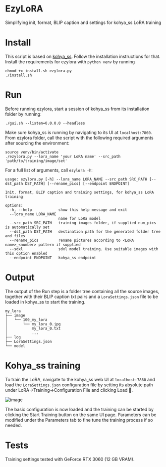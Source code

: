 # EzyLoRA
Simplifying init, format, BLIP caption and settings for kohya_ss LoRA training

# Install 
This script is based on [kohya_ss](https://github.com/bmaltais/kohya_ss). Follow the installation instructions for that.
Install the requirements for ezylora with `python venv` by running
```
chmod +x install.sh ezylora.py
./install.sh
```

# Run
Before running ezylora, start a session of kohya_ss from its installation folder by running:
```
./gui.sh --listen=0.0.0.0 --headless
```
Make sure kohya_ss is running by navigating to its UI at `localhost:7860`. 
From ezylora folder, call the script with the following required arguments after sourcing the environment:
```
source venv/bin/activate
./ezylora.py --lora_name 'your LoRA name' --src_path 'path/to/training/image/set'
```
For a full list of arguments, call `ezylora -h`:

```
usage: ezylora.py [-h] --lora_name LORA_NAME --src_path SRC_PATH [--dst_path DST_PATH] [--rename_pics] [--endpoint ENDPOINT]

Init, format, BLIP caption and training settings, for kohya_ss LoRA training

options:
  -h, --help            show this help message and exit
  --lora_name LORA_NAME
                        name for LoRa model
  --src_path SRC_PATH   training images folder, if supplied num_pics is automatically set
  --dst_path DST_PATH   destination path for the generated folder tree and files
  --rename_pics         rename pictures according to <LoRA name>_<number> pattern if supplied
  --sdxl                sdxl model training. Use suitable images with this option enabled
  --endpoint ENDPOINT   kohya_ss endpoint
  ```

# Output
The output of the Run step is a folder tree containing all the source images, together with their BLIP caption txt pairs and a `LoraSettings.json` file to be loaded in kohya_ss to start the training.
```
my_lora
├── image
│   └── 100_my_lora
│       └── my_lora_0.jpg
│           my_lora_0.txt
│           ...
├── log
├── LoraSettings.json
└── model
```

# Kohya_ss training
To train the LoRA, navigate to the kohya_ss web UI at `localhost:7860` and load the `LoraSettings.json` configuration file by setting its absolute path under LoRA->Training->Configuration File and clicking Load 💾.

![image](https://github.com/ceccott/ezylora/assets/5775579/32d8ed1c-7bbd-484c-9a01-7e205edb5bd6)

The basic configuration is now loaded and the training can be started by clicking the Start Training button on the same UI page. Parameters can be modified under the Parameters tab to fine tune the training process if so needed.

# Tests
Training settings tested with GeForce RTX 3060 (12 GB VRAM).
